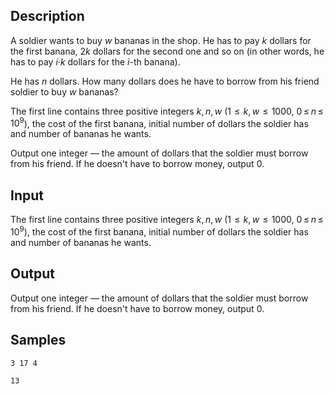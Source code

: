 ## Description

<div><p>A soldier wants to buy <span class="tex-span"><i>w</i></span> bananas in the shop. He has to pay <span class="tex-span"><i>k</i></span> dollars for the first banana, <span class="tex-span">2<i>k</i></span> dollars for the second one and so on (in other words, he has to pay <span class="tex-span"><i>i</i>·<i>k</i></span> dollars for the <span class="tex-span"><i>i</i></span>-th banana). </p><p>He has <span class="tex-span"><i>n</i></span> dollars. How many dollars does he have to borrow from his friend soldier to buy <span class="tex-span"><i>w</i></span> bananas?</p></div><div class="input-specification"><p>The first line contains three positive integers <span class="tex-span"><i>k</i>, <i>n</i>, <i>w</i></span> (<span class="tex-span">1  ≤  <i>k</i>, <i>w</i>  ≤  1000</span>, <span class="tex-span">0 ≤ <i>n</i> ≤ 10<sup class="upper-index">9</sup></span>), the cost of the first banana, initial number of dollars the soldier has and number of bananas he wants. </p></div><div class="output-specification"><p>Output one integer — the amount of dollars that the soldier must borrow from his friend. If he doesn't have to borrow money, output <span class="tex-span">0</span>.</p></div>


## Input

<p>The first line contains three positive integers <span class="tex-span"><i>k</i>, <i>n</i>, <i>w</i></span> (<span class="tex-span">1  ≤  <i>k</i>, <i>w</i>  ≤  1000</span>, <span class="tex-span">0 ≤ <i>n</i> ≤ 10<sup class="upper-index">9</sup></span>), the cost of the first banana, initial number of dollars the soldier has and number of bananas he wants. </p>


## Output

<p>Output one integer — the amount of dollars that the soldier must borrow from his friend. If he doesn't have to borrow money, output <span class="tex-span">0</span>.</p>


## Samples

```input1
3 17 4

```

```output1
13
```




